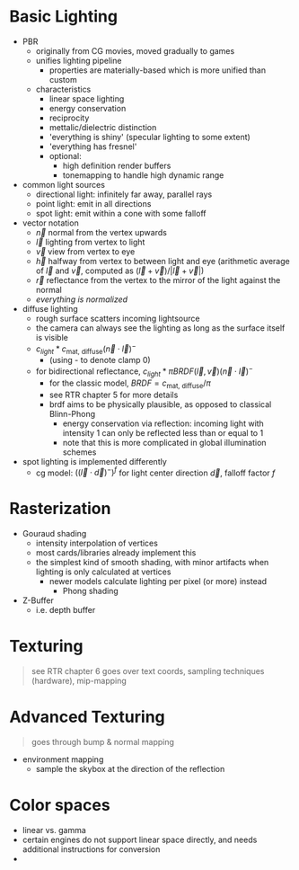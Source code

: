 # Basic Lighting
- PBR
  - originally from CG movies, moved gradually to games
  - unifies lighting pipeline
    - properties are materially-based which is more unified than custom 
  - characteristics
    - linear space lighting
    - energy conservation
    - reciprocity
    - mettalic/dielectric distinction
    - 'everything is shiny' (specular lighting to some extent)
    - 'everything has fresnel'
    - optional:
      - high definition render buffers
      - tonemapping to handle high dynamic range
- common light sources
  - directional light: infinitely far away, parallel rays
  - point light: emit in all directions
  - spot light: emit within a cone with some falloff
- vector notation
  - $\vec n$ normal from the vertex upwards
  - $\vec l$ lighting from vertex to light
  - $\vec v$ view from vertex to eye
  - $\vec h$ halfway from vertex to between light and eye (arithmetic average of $\vec l$ and $\vec v$, computed as $(\vec l + \vec v)/|\vec l + \vec v|$)
  - $\vec r$ reflectance from the vertex to the mirror of the light against the normal
  - *everything is normalized*
- diffuse lighting
  - rough surface scatters incoming lightsource
  - the camera can always see the lighting as long as the surface itself is visible
  - $c_{light} * c_{\textrm{mat, diffuse}}(\vec n \cdot \vec l)^{-}$
    - (using - to denote clamp 0)
  - for bidirectional reflectance, $c_{light} * \pi BRDF(\vec l, \vec v) (\vec n \cdot \vec l)^-$
    - for the classic model, $BRDF = c_{\textrm{mat, diffuse}}/\pi$
    - see RTR chapter 5 for more details
    - brdf aims to be physically plausible, as opposed to classical Blinn-Phong
      - energy conservation via reflection: incoming light with intensity 1 can only be reflected less than or equal to 1
      - note that this is  more complicated in global illumination schemes
- spot lighting is implemented differently
  - cg model: $((\vec l \cdot \vec d)^-)^f$ for light center direction $\vec d$, falloff factor $f$

# Rasterization
- Gouraud shading
  - intensity interpolation of vertices
  - most cards/libraries already implement this
  - the simplest kind of smooth shading, with minor artifacts when lighting is only calculated at vertices
    - newer models calculate lighting per pixel (or more) instead
      - Phong shading
- Z-Buffer
  - i.e. depth buffer

# Texturing
> see RTR chapter 6
> goes over text coords, sampling techniques (hardware), mip-mapping

# Advanced Texturing
> goes through bump & normal mapping
- environment mapping
  - sample the skybox at the direction of the reflection

# Color spaces
- linear vs. gamma
- certain engines do not support linear space directly, and needs additional instructions for conversion
- 